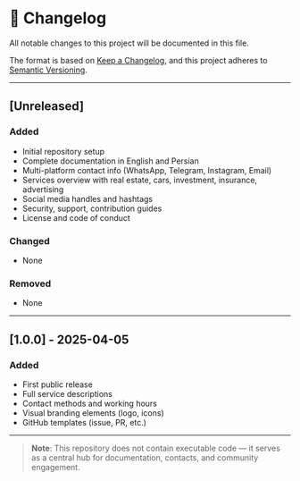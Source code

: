 # 📜 Changelog

All notable changes to this project will be documented in this file.

The format is based on [Keep a Changelog](https://keepachangelog.com/en/1.0.0/), and this project adheres to [Semantic Versioning](https://semver.org/spec/v2.0.0.html).

---

## [Unreleased]

### Added
- Initial repository setup
- Complete documentation in English and Persian
- Multi-platform contact info (WhatsApp, Telegram, Instagram, Email)
- Services overview with real estate, cars, investment, insurance, advertising
- Social media handles and hashtags
- Security, support, contribution guides
- License and code of conduct

### Changed
- None

### Removed
- None

---

## [1.0.0] - 2025-04-05

### Added
- First public release
- Full service descriptions
- Contact methods and working hours
- Visual branding elements (logo, icons)
- GitHub templates (issue, PR, etc.)

---

> **Note**: This repository does not contain executable code — it serves as a central hub for documentation, contacts, and community engagement.
